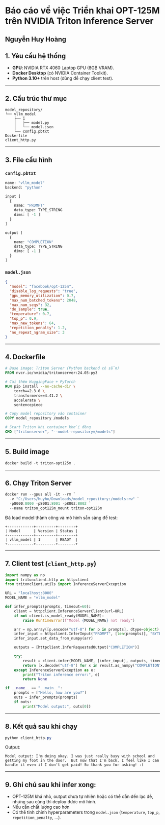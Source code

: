 # Báo cáo về việc Triển khai OPT-125M trên NVIDIA Triton Inference Server

## Nguyễn Huy Hoàng

## 1. Yêu cầu hệ thống
- **GPU**: NVIDIA RTX 4060 Laptop GPU (8GB VRAM).
- **Docker Desktop** (có NVIDIA Container Toolkit).
- **Python 3.10+** trên host (dùng để chạy client test).

---

## 2. Cấu trúc thư mục
```
model_repository/
└── vllm_model
    ├── 1
    │   ├── model.py
    │   └── model.json
    └── config.pbtxt
Dockerfile
client_http.py
```

---

## 3. File cấu hình

### `config.pbtxt`
```protobuf
name: "vllm_model"
backend: "python"

input [
  {
    name: "PROMPT"
    data_type: TYPE_STRING
    dims: [ -1 ]
  }
]

output [
  {
    name: "COMPLETION"
    data_type: TYPE_STRING
    dims: [ -1 ]
  }
]
```

### `model.json`
```json
{
  "model": "facebook/opt-125m",
  "disable_log_requests": "true",
  "gpu_memory_utilization": 0.7,
  "max_num_batched_tokens": 2048,
  "max_num_seqs": 32,
  "do_sample": true,
  "temperature": 0.7,
  "top_p": 0.9,
  "max_new_tokens": 64,
  "repetition_penalty": 1.2,
  "no_repeat_ngram_size": 3
}
```

---

## 4. Dockerfile
```dockerfile
# Base image: Triton Server (Python backend có sẵn)
FROM nvcr.io/nvidia/tritonserver:24.05-py3

# Cài thêm HuggingFace + PyTorch
RUN pip install --no-cache-dir \
    torch==2.3.0 \
    transformers==4.41.2 \
    accelerate \
    sentencepiece

# Copy model repository vào container
COPY model_repository /models

# Start Triton khi container khởi động
CMD ["tritonserver", "--model-repository=/models"]
```

---

## 5. Build image
```powershell
docker build -t triton-opt125m .
```

---

## 6. Chạy Triton Server
```powershell
docker run --gpus all -it --rm `
  -v "C:/Users/huyho/Downloads/model_repository:/models:rw" `
  -p8000:8000 -p8001:8001 -p8002:8002 `
  --name triton_opt125m_mount triton-opt125m
```

Đã load model thành công và mô hình sẵn sàng để test:
```
+------------+---------+--------+
| Model      | Version | Status |
+------------+---------+--------+
| vllm_model | 1       | READY  |
+------------+---------+--------+
```

---

## 7. Client test (`client_http.py`)
```python
import numpy as np
import tritonclient.http as httpclient
from tritonclient.utils import InferenceServerException

URL = "localhost:8000"
MODEL_NAME = "vllm_model"

def infer_prompts(prompts, timeout=60):
    client = httpclient.InferenceServerClient(url=URL)
    if not client.is_model_ready(MODEL_NAME):
        raise RuntimeError(f"Model {MODEL_NAME} not ready")

    arr = np.array([p.encode("utf-8") for p in prompts], dtype=object)
    infer_input = httpclient.InferInput("PROMPT", [len(prompts)], "BYTES")
    infer_input.set_data_from_numpy(arr)

    outputs = [httpclient.InferRequestedOutput("COMPLETION")]

    try:
        result = client.infer(MODEL_NAME, [infer_input], outputs, timeout=timeout)
        return [x.decode("utf-8") for x in result.as_numpy("COMPLETION")]
    except InferenceServerException as e:
        print("Triton inference error:", e)
        return None

if __name__ == "__main__":
    prompts = ["Hello, how are you?"]
    outs = infer_prompts(prompts)
    if outs:
        print("Model output:", outs[0])
```

---

## 8. Kết quả sau khi chạy
```powershell
python client_http.py
```

Output:
```
Model output: I'm doing okay. I was just really busy with school and getting my foot in the door.  But now that I'm back, I feel like I can handle it even if I don't get paid! So thank you for asking! :)
```

---

## 9. Ghi chú sau khi infer xong:
- OPT-125M khá nhỏ, output chưa tự nhiên hoặc có thể dẫn đến lạc đề, nhưng sau cùng thì deploy được mô hình. 
- Nếu cần chất lượng cao hơn 
- Có thể tinh chỉnh hyperparameters trong `model.json` (`temperature`, `top_p`, `repetition_penalty`, …).
